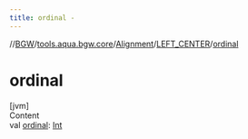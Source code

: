 ```yaml
---
title: ordinal -
---
```

//[BGW](../../../../index.md)/[tools.aqua.bgw.core](../../index.md)/[Alignment](../index.md)/[LEFT_CENTER](index.md)/[ordinal](ordinal.md)



# ordinal  
[jvm]  
Content  
val [ordinal](ordinal.md): [Int](https://kotlinlang.org/api/latest/jvm/stdlib/kotlin/-int/index.html)  



